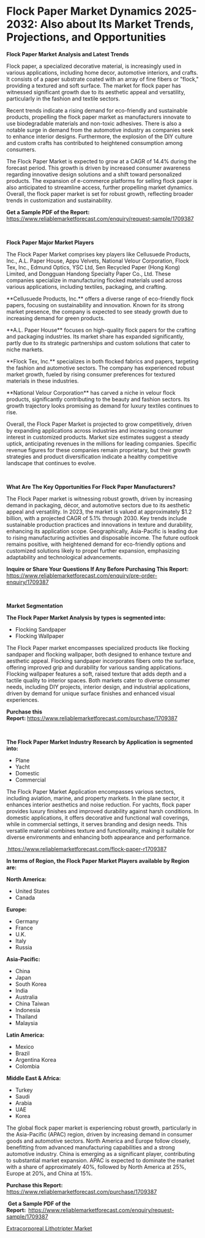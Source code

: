 <p><h1>Flock Paper Market Dynamics 2025-2032: Also about Its Market Trends, Projections, and Opportunities</h1></p><p><strong>Flock Paper Market Analysis and Latest Trends</strong></p>
<p><p>Flock paper, a specialized decorative material, is increasingly used in various applications, including home decor, automotive interiors, and crafts. It consists of a paper substrate coated with an array of fine fibers or "flock," providing a textured and soft surface. The market for flock paper has witnessed significant growth due to its aesthetic appeal and versatility, particularly in the fashion and textile sectors.</p><p>Recent trends indicate a rising demand for eco-friendly and sustainable products, propelling the flock paper market as manufacturers innovate to use biodegradable materials and non-toxic adhesives. There is also a notable surge in demand from the automotive industry as companies seek to enhance interior designs. Furthermore, the explosion of the DIY culture and custom crafts has contributed to heightened consumption among consumers.</p><p>The Flock Paper Market is expected to grow at a CAGR of 14.4% during the forecast period. This growth is driven by increased consumer awareness regarding innovative design solutions and a shift toward personalized products. The expansion of e-commerce platforms for selling flock paper is also anticipated to streamline access, further propelling market dynamics. Overall, the flock paper market is set for robust growth, reflecting broader trends in customization and sustainability.</p></p>
<p><strong>Get a Sample PDF of the Report:&nbsp;</strong> <a href="https://www.reliablemarketforecast.com/enquiry/request-sample/1709387?utm_campaign=1874&utm_medium=2&utm_source=Github&utm_content=ia&utm_term=10012025&utm_id=flock-paper">https://www.reliablemarketforecast.com/enquiry/request-sample/1709387</a></p>
<p>&nbsp;</p>
<p><strong>Flock Paper Major Market Players</strong></p>
<p><p>The Flock Paper Market comprises key players like Cellusuede Products, Inc., A.L. Paper House, Appu Velvets, National Velour Corporation, Flock Tex, Inc., Edmund Optics, YSC Ltd, Sen Recycled Paper (Hong Kong) Limited, and Dongguan Handong Specialty Paper Co., Ltd. These companies specialize in manufacturing flocked materials used across various applications, including textiles, packaging, and crafting.</p><p>**Cellusuede Products, Inc.** offers a diverse range of eco-friendly flock papers, focusing on sustainability and innovation. Known for its strong market presence, the company is expected to see steady growth due to increasing demand for green products. </p><p>**A.L. Paper House** focuses on high-quality flock papers for the crafting and packaging industries. Its market share has expanded significantly, partly due to its strategic partnerships and custom solutions that cater to niche markets. </p><p>**Flock Tex, Inc.** specializes in both flocked fabrics and papers, targeting the fashion and automotive sectors. The company has experienced robust market growth, fueled by rising consumer preferences for textured materials in these industries. </p><p>**National Velour Corporation** has carved a niche in velour flock products, significantly contributing to the beauty and fashion sectors. Its growth trajectory looks promising as demand for luxury textiles continues to rise.</p><p>Overall, the Flock Paper Market is projected to grow competitively, driven by expanding applications across industries and increasing consumer interest in customized products. Market size estimates suggest a steady uptick, anticipating revenues in the millions for leading companies. Specific revenue figures for these companies remain proprietary, but their growth strategies and product diversification indicate a healthy competitive landscape that continues to evolve.</p></p>
<p>&nbsp;</p>
<p><strong>What Are The Key Opportunities For Flock Paper Manufacturers?</strong></p>
<p><p>The Flock Paper market is witnessing robust growth, driven by increasing demand in packaging, décor, and automotive sectors due to its aesthetic appeal and versatility. In 2023, the market is valued at approximately $1.2 billion, with a projected CAGR of 5.1% through 2030. Key trends include sustainable production practices and innovations in texture and durability, enhancing its application scope. Geographically, Asia-Pacific is leading due to rising manufacturing activities and disposable income. The future outlook remains positive, with heightened demand for eco-friendly options and customized solutions likely to propel further expansion, emphasizing adaptability and technological advancements.</p></p>
<p><strong>Inquire or Share Your Questions If Any Before Purchasing This Report:</strong> <a href="https://www.reliablemarketforecast.com/enquiry/pre-order-enquiry/1709387?utm_campaign=1874&utm_medium=2&utm_source=Github&utm_content=ia&utm_term=10012025&utm_id=flock-paper">https://www.reliablemarketforecast.com/enquiry/pre-order-enquiry/1709387</a></p>
<p>&nbsp;</p>
<p><strong>Market Segmentation</strong></p>
<p><strong>The Flock Paper Market Analysis by types is segmented into:</strong></p>
<p><ul><li>Flocking Sandpaper</li><li>Flocking Wallpaper</li></ul></p>
<p><p>The Flock Paper market encompasses specialized products like flocking sandpaper and flocking wallpaper, both designed to enhance texture and aesthetic appeal. Flocking sandpaper incorporates fibers onto the surface, offering improved grip and durability for various sanding applications. Flocking wallpaper features a soft, raised texture that adds depth and a tactile quality to interior spaces. Both markets cater to diverse consumer needs, including DIY projects, interior design, and industrial applications, driven by demand for unique surface finishes and enhanced visual experiences.</p></p>
<p><strong>Purchase this Report:&nbsp;</strong><a href="https://www.reliablemarketforecast.com/purchase/1709387?utm_campaign=1874&utm_medium=2&utm_source=Github&utm_content=ia&utm_term=10012025&utm_id=flock-paper">https://www.reliablemarketforecast.com/purchase/1709387</a></p>
<p>&nbsp;</p>
<p><strong>The Flock Paper Market Industry Research by Application is segmented into:</strong></p>
<p><ul><li>Plane</li><li>Yacht</li><li>Domestic</li><li>Commercial</li></ul></p>
<p><p>The Flock Paper Market Application encompasses various sectors, including aviation, marine, and property markets. In the plane sector, it enhances interior aesthetics and noise reduction. For yachts, flock paper provides luxury finishes and improved durability against harsh conditions. In domestic applications, it offers decorative and functional wall coverings, while in commercial settings, it serves branding and design needs. This versatile material combines texture and functionality, making it suitable for diverse environments and enhancing both appearance and performance.</p></p>
<p><a href="https://www.reliablemarketforecast.com/flock-paper-r1709387?utm_campaign=1874&utm_medium=2&utm_source=Github&utm_content=ia&utm_term=10012025&utm_id=flock-paper">&nbsp;https://www.reliablemarketforecast.com/flock-paper-r1709387</a></p>
<p><strong>In terms of Region, the Flock Paper Market Players available by Region are:</strong></p>
<p>
    <p> <strong> North America: </strong>
        <ul>
            <li>United States</li>
            <li>Canada</li>
        </ul>
        </p> 
    <p> <strong> Europe: </strong>
        <ul>
            <li>Germany</li>
            <li>France</li>
            <li>U.K.</li>
            <li>Italy</li>
            <li>Russia</li>
        </ul>
        </p> 
    <p> <strong> Asia-Pacific: </strong>
        <ul>
            <li>China</li>
            <li>Japan</li>
            <li>South Korea</li>
            <li>India</li>
            <li>Australia</li>
            <li>China Taiwan</li>
            <li>Indonesia</li>
            <li>Thailand</li>
            <li>Malaysia</li>
        </ul>
        </p> 
    <p> <strong> Latin America: </strong>
        <ul>
            <li>Mexico</li>
            <li>Brazil</li>
            <li>Argentina Korea</li>
            <li>Colombia</li>
        </ul>
        </p> 
    <p> <strong> Middle East & Africa: </strong>
        <ul>
            <li>Turkey</li>
            <li>Saudi</li>
            <li>Arabia</li>
            <li>UAE</li>
            <li>Korea</li>
        </ul>
    </p>
    </p>
<p><p>The global flock paper market is experiencing robust growth, particularly in the Asia-Pacific (APAC) region, driven by increasing demand in consumer goods and automotive sectors. North America and Europe follow closely, benefitting from advanced manufacturing capabilities and a strong automotive industry. China is emerging as a significant player, contributing to substantial market expansion. APAC is expected to dominate the market with a share of approximately 40%, followed by North America at 25%, Europe at 20%, and China at 15%.</p></p>
<p><strong>Purchase this Report: </strong><a href="https://www.reliablemarketforecast.com/purchase/1709387?utm_campaign=1874&utm_medium=2&utm_source=Github&utm_content=ia&utm_term=10012025&utm_id=flock-paper">https://www.reliablemarketforecast.com/purchase/1709387</a></p>
<p>&nbsp;<strong>Get a Sample PDF of the Report:&nbsp;&nbsp;</strong><a href="https://www.reliablemarketforecast.com/enquiry/request-sample/1709387?utm_campaign=1874&utm_medium=2&utm_source=Github&utm_content=ia&utm_term=10012025&utm_id=flock-paper">https://www.reliablemarketforecast.com/enquiry/request-sample/1709387</a></p>
<p><strong></strong></p>
<p><p><a href="https://github.com/ChiragRP21/Market-Research-Report-List-7/blob/main/extracorporeal-lithotripter-market.md?utm_campaign=1874&utm_medium=2&utm_source=Github&utm_content=ia&utm_term=10012025&utm_id=flock-paper">Extracorporeal Lithotripter Market</a></p></p>